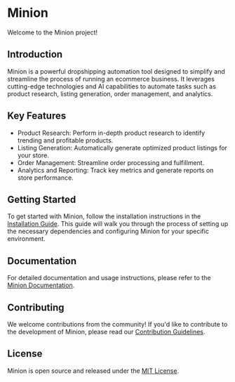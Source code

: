 # Minion

Welcome to the Minion project!

## Introduction

Minion is a powerful dropshipping automation tool designed to simplify and streamline the process of running an ecommerce business. It leverages cutting-edge technologies and AI capabilities to automate tasks such as product research, listing generation, order management, and analytics.

## Key Features

- Product Research: Perform in-depth product research to identify trending and profitable products.
- Listing Generation: Automatically generate optimized product listings for your store.
- Order Management: Streamline order processing and fulfillment.
- Analytics and Reporting: Track key metrics and generate reports on store performance.

## Getting Started

To get started with Minion, follow the installation instructions in the [Installation Guide](./docs/installation.md). This guide will walk you through the process of setting up the necessary dependencies and configuring Minion for your specific environment.

## Documentation

For detailed documentation and usage instructions, please refer to the [Minion Documentation](./docs/README.md).

## Contributing

We welcome contributions from the community! If you'd like to contribute to the development of Minion, please read our [Contribution Guidelines](./CONTRIBUTING.md).

## License

Minion is open source and released under the [MIT License](./LICENSE).